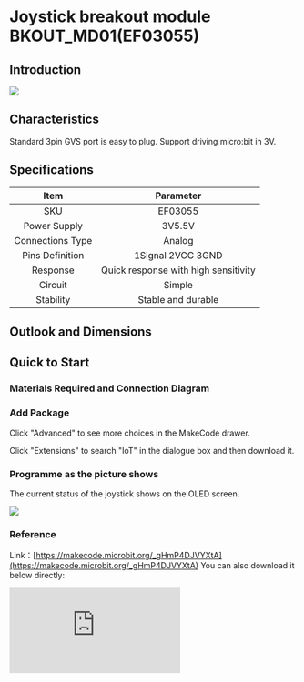 ﻿# Joystick breakout module BKOUT_MD01(EF03055)

## Introduction


![](https://wiki-media-ef.oss-cn-hongkong.aliyuncs.com/i18n/en/docusaurus-plugin-content-docs/current/microbit/sensor/octopus-sensors/input/images/03055_1.jpg)


## Characteristics


 Standard 3pin GVS port is easy to plug.
 Support driving micro:bit in 3V.

## Specifications


Item | Parameter
:-: | :-:
SKU|EF03055
Power Supply|3V5.5V
Connections Type|Analog
Pins Definition|1Signal 2VCC 3GND
Response|Quick response with high sensitivity
Circuit|Simple
Stability|Stable and durable

## Outlook and Dimensions



## Quick to Start


### Materials Required and Connection Diagram

### Add Package

Click "Advanced" to see more choices in the MakeCode drawer.





Click "Extensions" to search "IoT" in the dialogue box and then download it.






### Programme as the picture shows
 The current status of the joystick shows on the OLED screen.


![](https://wiki-media-ef.oss-cn-hongkong.aliyuncs.com/i18n/en/docusaurus-plugin-content-docs/current/microbit/sensor/octopus-sensors/input/images/03055_3.png)


### Reference
Link：[https://makecode.microbit.org/_gHmP4DJVYXtA](https://makecode.microbit.org/_gHmP4DJVYXtA)
You can also download it below directly:


<div
    style={{
        position: 'relative',
        paddingBottom: '60%',
        overflow: 'hidden',
    }}
>
    <iframe
        src="https://makecode.microbit.org/_gHmP4DJVYXtA"
        frameborder="0"
        sandbox="allow-popups allow-forms allow-scripts allow-same-origin"
        style={{
            position: 'absolute',
            width: '100%',
            height: '100%',
        }}
    />
</div>

### Result
 The current status of the joystick shows on the OLED screen.

## Relevant Cases


## Technique Files
